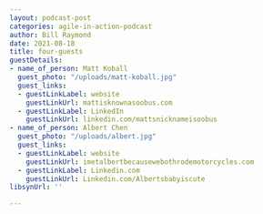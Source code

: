 ```yaml
---
layout: podcast-post
categories: agile-in-action-podcast
author: Bill Raymond
date: 2021-08-18
title: four-guests
guestDetails:
- name_of_person: Matt Koball
  guest_photo: "/uploads/matt-koball.jpg"
  guest_links:
  - guestLinkLabel: website
    guestLinkUrl: mattisknownasoobus.com
  - guestLinkLabel: LinkedIn
    guestLinkUrl: linkedin.com/mattsnicknameisoobus
- name_of_person: Albert Chen
  guest_photo: "/uploads/albert.jpg"
  guest_links:
  - guestLinkLabel: website
    guestLinkUrl: imetalbertbecausewebothrodemotorcycles.com
  - guestLinkLabel: Linkedin.com
    guestLinkUrl: Linkedin.com/Albertsbabyiscute
libsynUrl: ''

---
```

